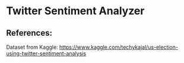 # Twitter Sentiment Analyzer

## References: 
Dataset from Kaggle: https://www.kaggle.com/techykajal/us-election-using-twitter-sentiment-analysis
